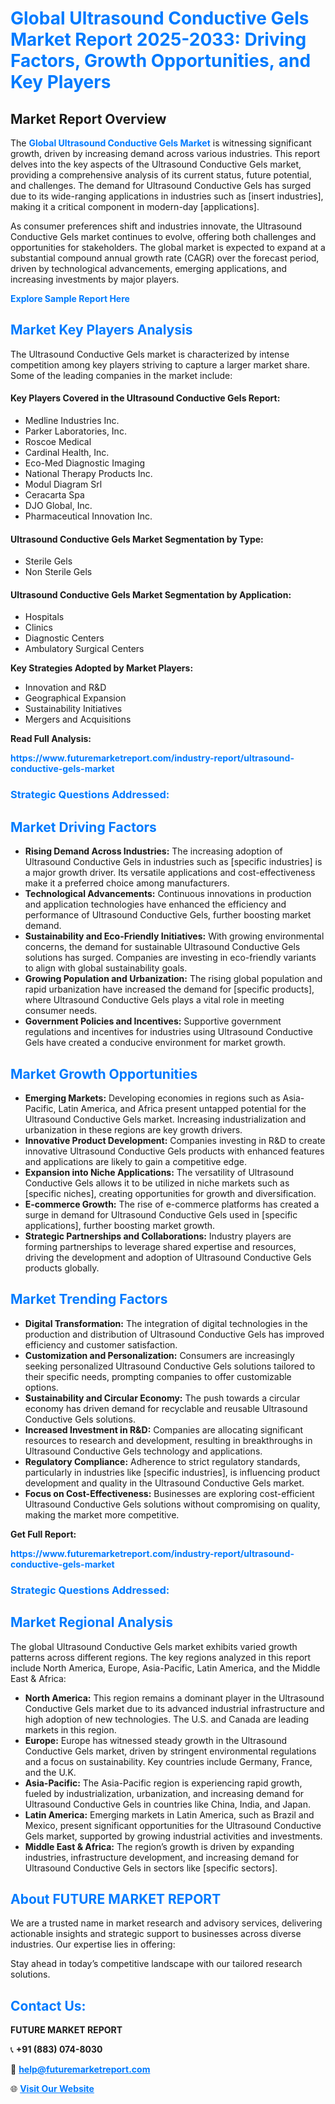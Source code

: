 <h1 style="color: #007BFF;">Global Ultrasound Conductive Gels Market Report 2025-2033: Driving Factors, Growth Opportunities, and Key Players</h1>

<section id="overview">
<h2>Market Report Overview</h2>
<p>The <a href="https://www.futuremarketreport.com/industry-report/ultrasound-conductive-gels-market" style="color: #007BFF; text-decoration: none;"><strong>Global Ultrasound Conductive Gels Market</strong></a> is witnessing significant growth, driven by increasing demand across various industries. This report delves into the key aspects of the Ultrasound Conductive Gels market, providing a comprehensive analysis of its current status, future potential, and challenges. The demand for Ultrasound Conductive Gels has surged due to its wide-ranging applications in industries such as [insert industries], making it a critical component in modern-day [applications].</p>
<p>As consumer preferences shift and industries innovate, the Ultrasound Conductive Gels market continues to evolve, offering both challenges and opportunities for stakeholders. The global market is expected to expand at a substantial compound annual growth rate (CAGR) over the forecast period, driven by technological advancements, emerging applications, and increasing investments by major players.</p>
</section>

<section id="overview">
<p><a href="https://www.futuremarketreport.com/request-sample/reportId=57577" style="color: #007BFF; text-decoration: none;"><strong>Explore Sample Report Here</strong></a></p>
</section>

<section id="key-players">
<h2 style="color: #007BFF;">Market Key Players Analysis</h2>
<p>The Ultrasound Conductive Gels market is characterized by intense competition among key players striving to capture a larger market share. Some of the leading companies in the market include:</p>
<h4>Key Players Covered in the Ultrasound Conductive Gels Report:</h4>
<ul><li>Medline Industries Inc.</li><li>Parker Laboratories, Inc.</li><li>Roscoe Medical</li><li>Cardinal Health, Inc.</li><li>Eco-Med Diagnostic Imaging</li><li>National Therapy Products Inc.</li><li>Modul Diagram Srl</li><li>Ceracarta Spa</li><li>DJO Global, Inc.</li><li>Pharmaceutical Innovation Inc.</li></ul>
<h4>Ultrasound Conductive Gels Market Segmentation by Type:</h4>
<ul><li>Sterile Gels</li><li>Non Sterile Gels</li></ul>

<h4>Ultrasound Conductive Gels Market Segmentation by Application:</h4>
<ul><li>Hospitals</li><li>Clinics</li><li>Diagnostic Centers</li><li>Ambulatory Surgical Centers</li></ul>
<p><strong>Key Strategies Adopted by Market Players:</strong></p>
<ul>
<li>Innovation and R&D</li>
<li>Geographical Expansion</li>
<li>Sustainability Initiatives</li>
<li>Mergers and Acquisitions</li>
</ul>
</section>

<section>
<p><strong>Read Full Analysis: </strong></p><a href="https://www.futuremarketreport.com/industry-report/ultrasound-conductive-gels-market" style="color: #007BFF; text-decoration: none;"><strong>https://www.futuremarketreport.com/industry-report/ultrasound-conductive-gels-market</strong></a>
<h3 style="color: #007BFF;">Strategic Questions Addressed:</h3>
</section>

<section id="driving-factors">
<h2 style="color: #007BFF;">Market Driving Factors</h2>
<ul>
<li><strong>Rising Demand Across Industries:</strong> The increasing adoption of Ultrasound Conductive Gels in industries such as [specific industries] is a major growth driver. Its versatile applications and cost-effectiveness make it a preferred choice among manufacturers.</li>
<li><strong>Technological Advancements:</strong> Continuous innovations in production and application technologies have enhanced the efficiency and performance of Ultrasound Conductive Gels, further boosting market demand.</li>
<li><strong>Sustainability and Eco-Friendly Initiatives:</strong> With growing environmental concerns, the demand for sustainable Ultrasound Conductive Gels solutions has surged. Companies are investing in eco-friendly variants to align with global sustainability goals.</li>
<li><strong>Growing Population and Urbanization:</strong> The rising global population and rapid urbanization have increased the demand for [specific products], where Ultrasound Conductive Gels plays a vital role in meeting consumer needs.</li>
<li><strong>Government Policies and Incentives:</strong> Supportive government regulations and incentives for industries using Ultrasound Conductive Gels have created a conducive environment for market growth.</li>
</ul>
</section>

<section id="growth-opportunities">
<h2 style="color: #007BFF;">Market Growth Opportunities</h2>
<ul>
<li><strong>Emerging Markets:</strong> Developing economies in regions such as Asia-Pacific, Latin America, and Africa present untapped potential for the Ultrasound Conductive Gels market. Increasing industrialization and urbanization in these regions are key growth drivers.</li>
<li><strong>Innovative Product Development:</strong> Companies investing in R&D to create innovative Ultrasound Conductive Gels products with enhanced features and applications are likely to gain a competitive edge.</li>
<li><strong>Expansion into Niche Applications:</strong> The versatility of Ultrasound Conductive Gels allows it to be utilized in niche markets such as [specific niches], creating opportunities for growth and diversification.</li>
<li><strong>E-commerce Growth:</strong> The rise of e-commerce platforms has created a surge in demand for Ultrasound Conductive Gels used in [specific applications], further boosting market growth.</li>
<li><strong>Strategic Partnerships and Collaborations:</strong> Industry players are forming partnerships to leverage shared expertise and resources, driving the development and adoption of Ultrasound Conductive Gels products globally.</li>
</ul>
</section>

<section id="trending-factors">
<h2 style="color: #007BFF;">Market Trending Factors</h2>
<ul>
<li><strong>Digital Transformation:</strong> The integration of digital technologies in the production and distribution of Ultrasound Conductive Gels has improved efficiency and customer satisfaction.</li>
<li><strong>Customization and Personalization:</strong> Consumers are increasingly seeking personalized Ultrasound Conductive Gels solutions tailored to their specific needs, prompting companies to offer customizable options.</li>
<li><strong>Sustainability and Circular Economy:</strong> The push towards a circular economy has driven demand for recyclable and reusable Ultrasound Conductive Gels solutions.</li>
<li><strong>Increased Investment in R&D:</strong> Companies are allocating significant resources to research and development, resulting in breakthroughs in Ultrasound Conductive Gels technology and applications.</li>
<li><strong>Regulatory Compliance:</strong> Adherence to strict regulatory standards, particularly in industries like [specific industries], is influencing product development and quality in the Ultrasound Conductive Gels market.</li>
<li><strong>Focus on Cost-Effectiveness:</strong> Businesses are exploring cost-efficient Ultrasound Conductive Gels solutions without compromising on quality, making the market more competitive.</li>
</ul>
</section>

<section>
<p><strong>Get Full Report: </strong></p><a href="https://www.futuremarketreport.com/industry-report/ultrasound-conductive-gels-market" style="color: #007BFF; text-decoration: none;"><strong>https://www.futuremarketreport.com/industry-report/ultrasound-conductive-gels-market</strong></a>
<h3 style="color: #007BFF;">Strategic Questions Addressed:</h3>
</section>


<section id="regional-analysis">
<h2 style="color: #007BFF;">Market Regional Analysis</h2>
<p>The global Ultrasound Conductive Gels market exhibits varied growth patterns across different regions. The key regions analyzed in this report include North America, Europe, Asia-Pacific, Latin America, and the Middle East & Africa:</p>
<ul>
<li><strong>North America:</strong> This region remains a dominant player in the Ultrasound Conductive Gels market due to its advanced industrial infrastructure and high adoption of new technologies. The U.S. and Canada are leading markets in this region.</li>
<li><strong>Europe:</strong> Europe has witnessed steady growth in the Ultrasound Conductive Gels market, driven by stringent environmental regulations and a focus on sustainability. Key countries include Germany, France, and the U.K.</li>
<li><strong>Asia-Pacific:</strong> The Asia-Pacific region is experiencing rapid growth, fueled by industrialization, urbanization, and increasing demand for Ultrasound Conductive Gels in countries like China, India, and Japan.</li>
<li><strong>Latin America:</strong> Emerging markets in Latin America, such as Brazil and Mexico, present significant opportunities for the Ultrasound Conductive Gels market, supported by growing industrial activities and investments.</li>
<li><strong>Middle East & Africa:</strong> The region’s growth is driven by expanding industries, infrastructure development, and increasing demand for Ultrasound Conductive Gels in sectors like [specific sectors].</li>
</ul>
</section>

<footer>
<h2 style="color: #007BFF;">About FUTURE MARKET REPORT</h2>
<p>We are a trusted name in market research and advisory services, delivering actionable insights and strategic support to businesses across diverse industries. Our expertise lies in offering:</p>

<p>Stay ahead in today’s competitive landscape with our tailored research solutions.</p>

<h2 style="color: #007BFF;">Contact Us:</h2>
<p><strong>FUTURE MARKET REPORT</strong></p>
<p>📞 <strong>+91 (883) 074-8030</strong></p>
<p>📧 <strong><a href="mailto:help@futuremarketreport.com" style="color: #007BFF;">help@futuremarketreport.com</a></strong></p>
<p>🌐 <strong><a href="https://www.futuremarketreport.com/" style="color: #007BFF;">Visit Our Website</a></strong></p>
</footer>
